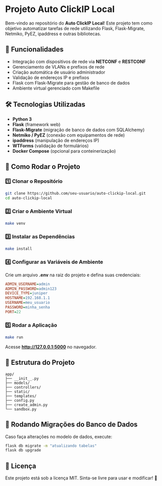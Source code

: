 # Projeto Auto ClickIP Local

Bem-vindo ao repositório do **Auto ClickIP Local**! Este projeto tem como objetivo automatizar tarefas de rede utilizando Flask, Flask-Migrate, Netmiko, PyEZ, ipaddress e outras bibliotecas.

## 📌 Funcionalidades
- Integração com dispositivos de rede via **NETCONF** e **RESTCONF**
- Gerenciamento de VLANs e prefixos de rede
- Criação automática de usuário administrador
- Validação de endereços IP e prefixos
- Flask com Flask-Migrate para gestão de banco de dados
- Ambiente virtual gerenciado com Makefile

## 🛠️ Tecnologias Utilizadas
- **Python 3**
- **Flask** (framework web)
- **Flask-Migrate** (migração de banco de dados com SQLAlchemy)
- **Netmiko / PyEZ** (conexão com equipamentos de rede)
- **ipaddress** (manipulação de endereços IP)
- **WTForms** (validação de formulários)
- **Docker Compose** (opcional para conteinerização)

## 🚀 Como Rodar o Projeto

### 1️⃣ Clonar o Repositório
```bash
git clone https://github.com/seu-usuario/auto-clickip-local.git
cd auto-clickip-local
```

### 2️⃣ Criar o Ambiente Virtual
```bash
make venv
```

### 3️⃣ Instalar as Dependências
```bash
make install
```

### 4️⃣ Configurar as Variáveis de Ambiente
Crie um arquivo **.env** na raiz do projeto e defina suas credenciais:
```ini
ADMIN_USERNAME=admin
ADMIN_PASSWORD=admin123
DEVICE_TYPE=juniper
HOSTNAME=192.168.1.1
USERNAME=meu_usuario
PASSWORD=minha_senha
PORT=22
```

### 5️⃣ Rodar a Aplicação
```bash
make run
```
Acesse **http://127.0.0.1:5000** no navegador.

## 📂 Estrutura do Projeto
```
app/
├── __init__.py
├── models/
├── controllers/
├── static/
├── templates/
├── config.py
├── create_admin.py
└── sandbox.py
```

## 🐍 Rodando Migrações do Banco de Dados
Caso faça alterações no modelo de dados, execute:
```bash
flask db migrate -m "atualizando tabelas"
flask db upgrade
```

## 📝 Licença
Este projeto está sob a licença MIT. Sinta-se livre para usar e modificar! 🎉

